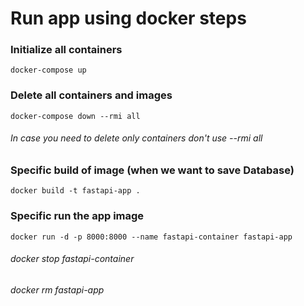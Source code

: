 # Run app using docker steps

### Initialize all containers
```
docker-compose up
```

### Delete all containers and images
```
docker-compose down --rmi all
```

###### In case you need to delete only containers don't use --rmi all

### Specific build of image (when we want to save Database)
```
docker build -t fastapi-app .
```

### Specific run the app image
```
docker run -d -p 8000:8000 --name fastapi-container fastapi-app
```
###### docker stop fastapi-container
###### docker rm fastapi-app